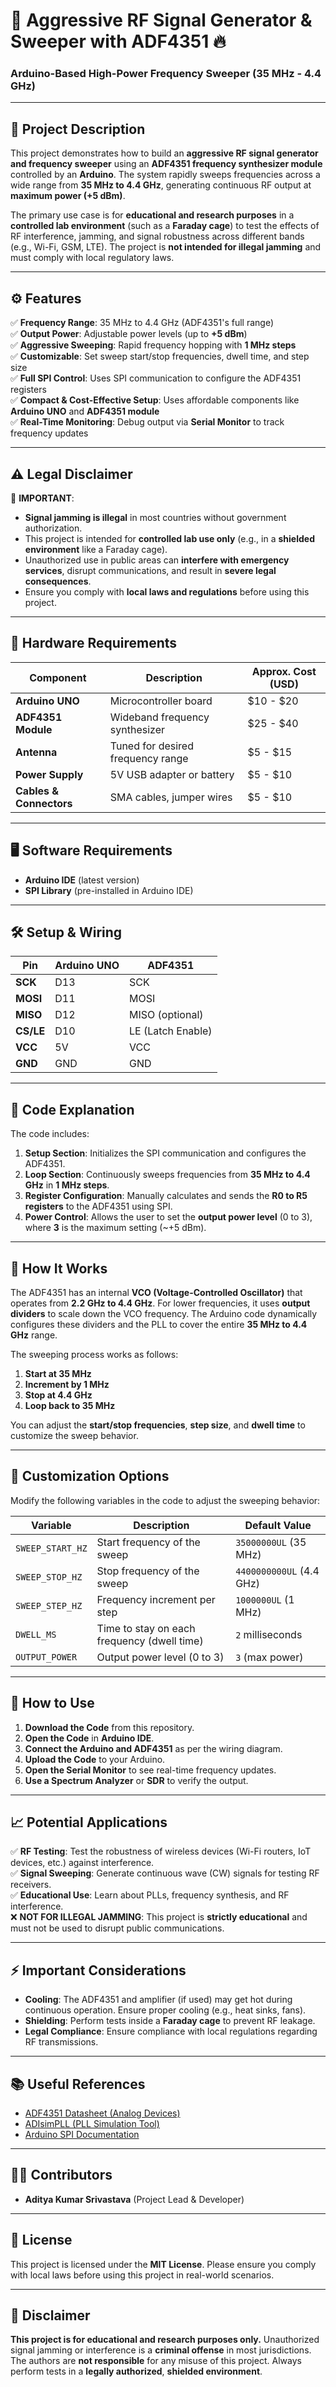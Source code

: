 # 📡 **Aggressive RF Signal Generator & Sweeper with ADF4351** 🔥

### **Arduino-Based High-Power Frequency Sweeper (35 MHz - 4.4 GHz)**

---

## 📝 **Project Description**
This project demonstrates how to build an **aggressive RF signal generator and frequency sweeper** using an **ADF4351 frequency synthesizer module** controlled by an **Arduino**. The system rapidly sweeps frequencies across a wide range from **35 MHz to 4.4 GHz**, generating continuous RF output at **maximum power (+5 dBm)**.

The primary use case is for **educational and research purposes** in a **controlled lab environment** (such as a **Faraday cage**) to test the effects of RF interference, jamming, and signal robustness across different bands (e.g., Wi-Fi, GSM, LTE). The project is **not intended for illegal jamming** and must comply with local regulatory laws.

---

## ⚙️ **Features**
✅ **Frequency Range**: 35 MHz to 4.4 GHz (ADF4351's full range)  
✅ **Output Power**: Adjustable power levels (up to **+5 dBm**)  
✅ **Aggressive Sweeping**: Rapid frequency hopping with **1 MHz steps**  
✅ **Customizable**: Set sweep start/stop frequencies, dwell time, and step size  
✅ **Full SPI Control**: Uses SPI communication to configure the ADF4351 registers  
✅ **Compact & Cost-Effective Setup**: Uses affordable components like **Arduino UNO** and **ADF4351 module**  
✅ **Real-Time Monitoring**: Debug output via **Serial Monitor** to track frequency updates  

---

## ⚠️ **Legal Disclaimer**
🚨 **IMPORTANT**:  
- **Signal jamming is illegal** in most countries without government authorization.  
- This project is intended for **controlled lab use only** (e.g., in a **shielded environment** like a Faraday cage).  
- Unauthorized use in public areas can **interfere with emergency services**, disrupt communications, and result in **severe legal consequences**.  
- Ensure you comply with **local laws and regulations** before using this project.

---

## 🧩 **Hardware Requirements**
| **Component**            | **Description**                  | **Approx. Cost (USD)** |
|--------------------------|----------------------------------|------------------------|
| **Arduino UNO**           | Microcontroller board            | $10 - $20              |
| **ADF4351 Module**        | Wideband frequency synthesizer   | $25 - $40              |
| **Antenna**               | Tuned for desired frequency range| $5 - $15               |
| **Power Supply**          | 5V USB adapter or battery        | $5 - $10               |
| **Cables & Connectors**   | SMA cables, jumper wires         | $5 - $10               |

---

## 🖥️ **Software Requirements**
- **Arduino IDE** (latest version)  
- **SPI Library** (pre-installed in Arduino IDE)  

---

## 🛠️ **Setup & Wiring**
| **Pin**          | **Arduino UNO**   | **ADF4351**         |
|------------------|-------------------|---------------------|
| **SCK**          | D13               | SCK                 |
| **MOSI**         | D11               | MOSI                |
| **MISO**         | D12               | MISO (optional)     |
| **CS/LE**        | D10               | LE (Latch Enable)   |
| **VCC**          | 5V                | VCC                 |
| **GND**          | GND               | GND                 |

---

## 📜 **Code Explanation**
The code includes:  
1. **Setup Section**: Initializes the SPI communication and configures the ADF4351.  
2. **Loop Section**: Continuously sweeps frequencies from **35 MHz to 4.4 GHz** in **1 MHz steps**.  
3. **Register Configuration**: Manually calculates and sends the **R0 to R5 registers** to the ADF4351 using SPI.  
4. **Power Control**: Allows the user to set the **output power level** (0 to 3), where **3** is the maximum setting (~+5 dBm).  

---

## 📡 **How It Works**
The ADF4351 has an internal **VCO (Voltage-Controlled Oscillator)** that operates from **2.2 GHz to 4.4 GHz**. For lower frequencies, it uses **output dividers** to scale down the VCO frequency. The Arduino code dynamically configures these dividers and the PLL to cover the entire **35 MHz to 4.4 GHz** range.

The sweeping process works as follows:  
1. **Start at 35 MHz**  
2. **Increment by 1 MHz**  
3. **Stop at 4.4 GHz**  
4. **Loop back to 35 MHz**  

You can adjust the **start/stop frequencies**, **step size**, and **dwell time** to customize the sweep behavior.

---

## 🔧 **Customization Options**
Modify the following variables in the code to adjust the sweeping behavior:

| **Variable**       | **Description**                                 | **Default Value**    |
|--------------------|-------------------------------------------------|----------------------|
| `SWEEP_START_HZ`   | Start frequency of the sweep                    | `35000000UL` (35 MHz)|
| `SWEEP_STOP_HZ`    | Stop frequency of the sweep                     | `4400000000UL` (4.4 GHz)|
| `SWEEP_STEP_HZ`    | Frequency increment per step                    | `1000000UL` (1 MHz)  |
| `DWELL_MS`         | Time to stay on each frequency (dwell time)     | `2` milliseconds     |
| `OUTPUT_POWER`     | Output power level (0 to 3)                     | `3` (max power)      |

---

## 🚀 **How to Use**
1. **Download the Code** from this repository.  
2. **Open the Code** in **Arduino IDE**.  
3. **Connect the Arduino and ADF4351** as per the wiring diagram.  
4. **Upload the Code** to your Arduino.  
5. **Open the Serial Monitor** to see real-time frequency updates.  
6. **Use a Spectrum Analyzer** or **SDR** to verify the output.

---

## 📈 **Potential Applications**
✅ **RF Testing**: Test the robustness of wireless devices (Wi-Fi routers, IoT devices, etc.) against interference.  
✅ **Signal Sweeping**: Generate continuous wave (CW) signals for testing RF receivers.  
✅ **Educational Use**: Learn about PLLs, frequency synthesis, and RF interference.  
❌ **NOT FOR ILLEGAL JAMMING**: This project is **strictly educational** and must not be used to disrupt public communications.

---

## ⚡ **Important Considerations**
- **Cooling**: The ADF4351 and amplifier (if used) may get hot during continuous operation. Ensure proper cooling (e.g., heat sinks, fans).  
- **Shielding**: Perform tests inside a **Faraday cage** to prevent RF leakage.  
- **Legal Compliance**: Ensure compliance with local regulations regarding RF transmissions.

---

## 📚 **Useful References**
- [ADF4351 Datasheet (Analog Devices)](https://www.analog.com/media/en/technical-documentation/data-sheets/ADF4351.pdf)  
- [ADIsimPLL (PLL Simulation Tool)](https://www.analog.com/en/design-center/adisim-software.html)  
- [Arduino SPI Documentation](https://www.arduino.cc/en/Reference/SPI)  

---

## 👨‍💻 **Contributors**
- **Aditya Kumar Srivastava** (Project Lead & Developer)  


---

## 🎯 **License**
This project is licensed under the **MIT License**. Please ensure you comply with local laws before using this project in real-world scenarios.

---

## 📢 **Disclaimer**
**This project is for educational and research purposes only.** Unauthorized signal jamming or interference is a **criminal offense** in most jurisdictions. The authors are **not responsible** for any misuse of this project. Always perform tests in a **legally authorized**, **shielded environment**.

